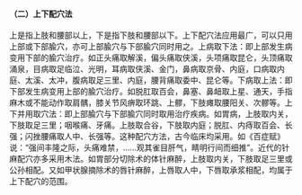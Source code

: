 #### （二）上下配穴法 

 上是指上肢和腰部以上，下是指下肢和腰部以下。上下配穴法应用最广，可以只用上部或下部腧穴，亦可上部腧穴与下部腧穴同时用之。上病取下法：即上部发生病变用下部的腧穴治疗。如正头痛取解溪，偏头痛取侠溪，头项痛取昆仑，头顶痛取涌泉，目病取足临泣、光明，耳病取侠溪、金门，鼻病取京骨、内庭，口病取内庭、太溪、太冲，腹病取足三里、内庭，腰背痛取委中、昆仑等。下病取上法：即下部发生病变用上部的腧穴治疗。如脱肛取百会，鼻塞、鼻衄取上星、通天，手指麻木或不能动作取肩髃，膝关节风痹取环跳、上髎，下肢瘫取腰阳关、次髎等。上下并用取穴法：即上部腧穴与下部腧穴同时取用治疗疾病。如胃病，上肢取内关，下肢取足三里；咽喉痛、牙痛。上肢取合谷，下肢取内庭；脱肛、内痔取百会、长强；闪挫腰痛取人中、长强等。这种配穴方法，古今临床均采用。如《百症赋》说：“强间丰隆之际，头痛难禁，……观其雀目肝气，睛明行间而细推”。近代的针麻配穴亦多采用木法。如胃部分切除术的体针麻醉，上肢取内关，下肢取足三里或公孙相配。又如甲状腺摘除术的唇针麻醉，上唇取人中，下唇取承浆相配，均属于上下配穴的范围。
